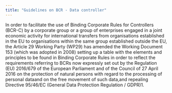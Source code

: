 ```yaml
---
title: "Guidelines on BCR - Data controller"
---
```


In order to facilitate the use of Binding Corporate Rules for Controllers (BCR-C) by a corporate group or a group of enterprises engaged in a joint economic activity for international transfers from  organisations  established  in  the  EU  to  organisations  within  the  same  group  established  outside  the  EU,  the  Article  29  Working  Party  (WP29)  has  amended  the  Working  Document  153 (which was adopted in 2008) setting up a table with the elements and principles to be found in Binding Corporate Rules in order to reflect the requirements referring to BCRs now expressly set out by the Regulation (EU) 2016/679 of the European Parliament and of the Council of 27 April 2016 on the protection of natural persons with regard to the processing of personal dataand  on  the  free  movement  of  such  data,and  repealing  Directive  95/46/EC  (General  Data  Protection Regulation / GDPR)1.

